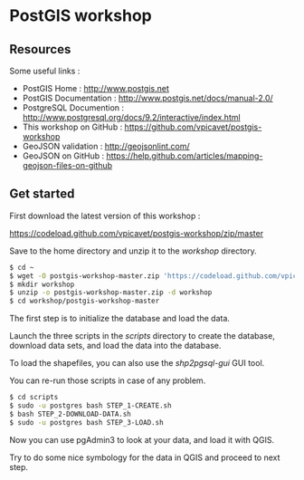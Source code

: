 PostGIS workshop
================

Resources
---------

Some useful links :
* PostGIS Home : http://www.postgis.net
* PostGIS Documentation : http://www.postgis.net/docs/manual-2.0/
* PostgreSQL Documention : http://www.postgresql.org/docs/9.2/interactive/index.html
* This workshop on GitHub : https://github.com/vpicavet/postgis-workshop
* GeoJSON validation : http://geojsonlint.com/
* GeoJSON on GitHub : https://help.github.com/articles/mapping-geojson-files-on-github

Get started
-----------

First download the latest version of this workshop :

https://codeload.github.com/vpicavet/postgis-workshop/zip/master

Save to the home directory and unzip it to the _workshop_ directory.

```bash
$ cd ~
$ wget -O postgis-workshop-master.zip 'https://codeload.github.com/vpicavet/postgis-workshop/zip/master'
$ mkdir workshop
$ unzip -o postgis-workshop-master.zip -d workshop
$ cd workshop/postgis-workshop-master
```

The first step is to initialize the database and load the data.

Launch the three scripts in the _scripts_ directory to create the database, download data sets,  and load the data into the database.

To load the shapefiles, you can also use the _shp2pgsql-gui_ GUI tool.

You can re-run those scripts in case of any problem.

```bash
$ cd scripts
$ sudo -u postgres bash STEP_1-CREATE.sh
$ bash STEP_2-DOWNLOAD-DATA.sh
$ sudo -u postgres bash STEP_3-LOAD.sh
```

Now you can use pgAdmin3 to look at your data, and load it with QGIS.

Try to do some nice symbology for the data in QGIS and proceed to next step.
